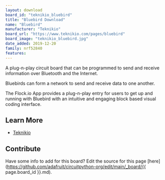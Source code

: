 ```yaml
---
layout: download
board_id: "teknikio_bluebird"
title: "Bluebird Download"
name: "Bluebird"
manufacturer: "Teknikio"
board_url: "https://www.teknikio.com/pages/bluebird"
board_image: "teknikio_bluebird.jpg"
date_added: 2019-12-20
family: nrf52840
features:
---
```

A plug-n-play circuit board that can be programmed to send and receive information over Bluetooth and the Internet.

Bluebirds can form a network to send and receive data to one another.

The Flock.io App provides a plug-n-play entry for users to get up and running with Bluebird with an intuitive and engaging block based visual coding interface.

## Learn More
* [Teknikio](https://www.teknikio.com/pages/bluebird)

## Contribute

Have some info to add for this board? Edit the source for this page [here](https://github.com/adafruit/circuitpython-org/edit/main/_board/{{ page.board_id }}.md).
